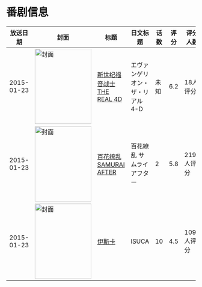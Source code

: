 # 番剧信息

|放送日期|封面|标题|日文标题|话数|评分|评分人数|
|---|---|---|---|---|---|---|
|2015-01-23|<img src="https://lain.bgm.tv/pic/cover/c/98/60/235701_PWuPy.jpg" alt="封面" style="width:150px;height:200px;object-fit:cover;">|[新世纪福音战士 THE REAL 4D](https://bangumi.tv/subject/235701)|エヴァンゲリオン・ザ・リアル 4-D|未知|6.2|18人评分|
|2015-01-23|<img src="https://lain.bgm.tv/pic/cover/c/19/1f/109483_V8vAr.jpg" alt="封面" style="width:150px;height:200px;object-fit:cover;">|[百花缭乱 SAMURAI AFTER](https://bangumi.tv/subject/109483)|百花繚乱 サムライアフター|2|5.8|219人评分|
|2015-01-23|<img src="https://lain.bgm.tv/pic/cover/c/af/67/106292_fud6Z.jpg" alt="封面" style="width:150px;height:200px;object-fit:cover;">|[伊斯卡](https://bangumi.tv/subject/106292)|ISUCA|10|4.5|1099人评分|
